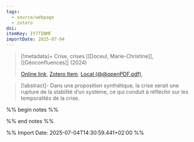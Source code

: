 ```yaml
---
tags:
  - source/webpage
  - zotero
doi: 
itemKey: IY7TINMF
importDate: 2025-07-04
---
```

>[!metadata]+
> Crise, crises
> [[Doceul, Marie-Christine]], 
> [[Géoconfluences]] (2024)
> 
> [Online link](https://geoconfluences.ens-lyon.fr/glossaire/crise), [Zotero Item](zotero://select/library/items/IY7TINMF), [Local (@@openPDF.pdf)](file://C:/Users/aburg/Documents/references/zotero/storage/4BVAG63Q/@@openPDF.pdf), 

>[!abstract]-
>Dans une proposition synthétique, la crise serait une rupture de la stabilité d’un système, ce qui conduit à réfléchir sur les temporalités de la crise.

%% begin notes %%

%% end notes %%

%% Import Date: 2025-07-04T14:30:59.441+02:00 %%
